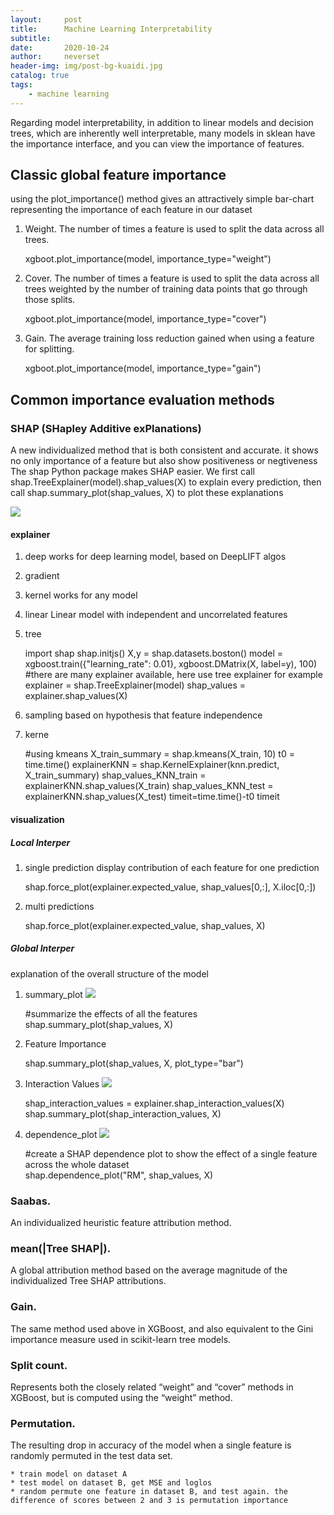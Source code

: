 ```yaml
---
layout:     post
title:      Machine Learning Interpretability
subtitle:   
date:       2020-10-24
author:     neverset
header-img: img/post-bg-kuaidi.jpg
catalog: true
tags:
    - machine learning
---
```


Regarding model interpretability, in addition to linear models and decision trees, which are inherently well interpretable, many models in sklean have the importance interface, and you can view the importance of features.

## Classic global feature importance
using the plot_importance() method gives an attractively simple bar-chart representing the importance of each feature in our dataset
1. Weight. The number of times a feature is used to split the data across all trees.

    xgboot.plot_importance(model, importance_type="weight")

2. Cover. The number of times a feature is used to split the data across all trees weighted by the number of training data points that go through those splits.

    xgboot.plot_importance(model, importance_type="cover")

3. Gain. The average training loss reduction gained when using a feature for splitting.

    xgboot.plot_importance(model, importance_type="gain")

## Common importance evaluation methods

### SHAP (SHapley Additive exPlanations)
A new individualized method that is both consistent and accurate. it shows no only importance of a feature but also show positiveness or negtiveness
The shap Python package makes SHAP easier. We first call shap.TreeExplainer(model).shap_values(X) to explain every prediction, then call shap.summary_plot(shap_values, X) to plot these explanations

![](https://raw.githubusercontent.com/neverset123/cloudimg/master/Img20201024232814.png)
#### explainer
1. deep
works for deep learning model, based on DeepLIFT algos
2. gradient

3. kernel
works for any model

4. linear
Linear model with independent and uncorrelated features

5. tree

    import shap
    shap.initjs()
    X,y = shap.datasets.boston()
    model = xgboost.train({"learning_rate": 0.01}, xgboost.DMatrix(X, label=y), 100)
    #there are many explainer available, here use tree explainer for example
    explainer = shap.TreeExplainer(model)
    shap_values = explainer.shap_values(X)

6. sampling
based on hypothesis that feature independence

7. kerne

    #using kmeans
    X_train_summary = shap.kmeans(X_train, 10)
    t0 = time.time()
    explainerKNN = shap.KernelExplainer(knn.predict, X_train_summary)
    shap_values_KNN_train = explainerKNN.shap_values(X_train)
    shap_values_KNN_test = explainerKNN.shap_values(X_test)
    timeit=time.time()-t0
    timeit

#### visualization

##### Local Interper
1. single prediction
display contribution of each feature for one prediction

    shap.force_plot(explainer.expected_value, shap_values[0,:], X.iloc[0,:])

2. multi predictions

    shap.force_plot(explainer.expected_value, shap_values, X)

##### Global Interper
explanation of the overall structure of the model

1. summary_plot
![](https://raw.githubusercontent.com/neverset123/cloudimg/master/Img20201024232517.png)

    #summarize the effects of all the features
    shap.summary_plot(shap_values, X)

2. Feature Importance

    shap.summary_plot(shap_values, X, plot_type="bar")

3. Interaction Values
![](https://raw.githubusercontent.com/neverset123/cloudimg/master/Img20201024235048.png)

    shap_interaction_values = explainer.shap_interaction_values(X)
    shap.summary_plot(shap_interaction_values, X)

4. dependence_plot
![](https://raw.githubusercontent.com/neverset123/cloudimg/master/Img20201024235212.png)

    #create a SHAP dependence plot to show the effect of a single feature across the whole dataset  
    shap.dependence_plot("RM", shap_values, X)

### Saabas. 
An individualized heuristic feature attribution method.
### mean(|Tree SHAP|). 
A global attribution method based on the average magnitude of the individualized Tree SHAP attributions.
### Gain. 
The same method used above in XGBoost, and also equivalent to the Gini importance measure used in scikit-learn tree models.
### Split count. 
Represents both the closely related “weight” and “cover” methods in XGBoost, but is computed using the “weight” method.
### Permutation. 
The resulting drop in accuracy of the model when a single feature is randomly permuted in the test data set.

    * train model on dataset A
    * test model on dataset B, get MSE and loglos
    * random permute one feature in dataset B, and test again. the difference of scores between 2 and 3 is permutation importance


